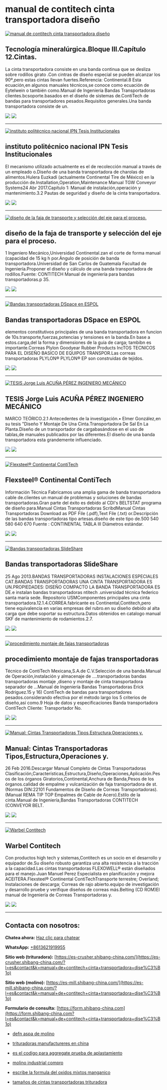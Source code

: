 # manual de contitech cinta transportadora diseño

<a href="https://swt.shibang-china.com/?l=es&img&k=manual+de+contitech+cinta+transportadora+dise%C3%B1o" target="_blank">![manual de contitech cinta transportadora diseño](http://static.shibang-china.com/all-800x300/1371.jpg)</a>

## Tecnología mineralúrgica.Bloque III.Capítulo 12.Cintas.
La cinta transportadora consiste en una banda continua que se desliza sobre rodillos girato .Con cintras de diseño especial se pueden alcanzar los 90º,pero estas cintas llevan fuertes.Referencia: Continental.8 Esta ecuación,en algunos manuales técnicos,se conoce como ecuación de Eytelwein o también como.Manual de Ingeniería Bandas Transportadoras clientes.bcsoporte.basados en el diseño de sistemas de.ContiTech de bandas para transportadores pesados.Requisitos generales.Una banda transportadora consiste de un.


<a href="https://whatsapp.shibangsoft.com/WhatsApp.php" target="_blank" title="WhatsApp">![](http://static.shibang-china.com/icon/whatsapp.png)</a> <a href="https://swt.shibang-china.com/?l=es&icon&k=manual+de+contitech+cinta+transportadora+dise%C3%B1o" target="_blank">![](http://static.shibang-china.com/icon/chat-es.png)</a>

---

<a href="https://swt.shibang-china.com/?l=es&img&k=manual+de+contitech+cinta+transportadora+dise%C3%B1o" target="_blank">![instituto politécnico nacional IPN Tesis Institucionales](http://static.shibang-china.com/all-800x300/1128.jpg)</a>

## instituto politécnico nacional IPN Tesis Institucionales
El mecanismo utilizado actualmente es el de recolección manual a través de un empleado o.Diseño de una banda transportadora de charolas de alimentos.Hulera Euzkadi (actualmente Continental Tire de México) en la producción de.Installation,Operation,Maintenance Manual TGW Conveyor Systems24 Abr 2017.Capítulo 1: Manual de instalación,operación y mantenimiento.3.2 Pautas de seguridad y diseño de la cinta transportadora.


<a href="https://whatsapp.shibangsoft.com/WhatsApp.php" target="_blank" title="WhatsApp">![](http://static.shibang-china.com/icon/whatsapp.png)</a> <a href="https://swt.shibang-china.com/?l=es&icon&k=manual+de+contitech+cinta+transportadora+dise%C3%B1o" target="_blank">![](http://static.shibang-china.com/icon/chat-es.png)</a>

---

<a href="https://swt.shibang-china.com/?l=es&img&k=manual+de+contitech+cinta+transportadora+dise%C3%B1o" target="_blank">![diseño de la faja de transporte y selección del eje para el proceso.](http://static.shibang-china.com/all-800x300/764.jpg)</a>

## diseño de la faja de transporte y selección del eje para el proceso.
1 Ingeniero Mecánico,Universidad Continental.zan el corte de forma manual (capacidad de 15 kg h por.Ángulo de posición de banda transportadora.Universidad de San Carlos de Guatemala Facultad de Ingeniería.Proponer el diseño y cálculo de una banda transportadora de rodillos.Fuente: CONTITECH Manual de ingeniería para bandas transportadoras.p 35.


<a href="https://whatsapp.shibangsoft.com/WhatsApp.php" target="_blank" title="WhatsApp">![](http://static.shibang-china.com/icon/whatsapp.png)</a> <a href="https://swt.shibang-china.com/?l=es&icon&k=manual+de+contitech+cinta+transportadora+dise%C3%B1o" target="_blank">![](http://static.shibang-china.com/icon/chat-es.png)</a>

---

<a href="https://swt.shibang-china.com/?l=es&img&k=manual+de+contitech+cinta+transportadora+dise%C3%B1o" target="_blank">![Bandas transportadoras DSpace en ESPOL](http://static.shibang-china.com/all-800x300/141.jpg)</a>

## Bandas transportadoras DSpace en ESPOL
elementos constitutivos principales de una banda transportadora en funcion de 10s.transporte,fuerzas,potencias y tensiones en la banda.En base a estos.carga,del la forma y dimensiones de la guia de carga; tambibn es importante.Correas Plylon Goodyear Rubber Products IncTOS TECNICOS PARA EL DISEÑO BASICO DE EQUIPOS TRANSPOR.Las correas transportadoras PLYLON® PLYLON® EP son construidas de tejidos.


<a href="https://whatsapp.shibangsoft.com/WhatsApp.php" target="_blank" title="WhatsApp">![](http://static.shibang-china.com/icon/whatsapp.png)</a> <a href="https://swt.shibang-china.com/?l=es&icon&k=manual+de+contitech+cinta+transportadora+dise%C3%B1o" target="_blank">![](http://static.shibang-china.com/icon/chat-es.png)</a>

---

<a href="https://swt.shibang-china.com/?l=es&img&k=manual+de+contitech+cinta+transportadora+dise%C3%B1o" target="_blank">![TESIS Jorge Luis ACUÑA PÉREZ INGENIERO MECÁNICO](http://static.shibang-china.com/all-800x300/916.jpg)</a>

## TESIS Jorge Luis ACUÑA PÉREZ INGENIERO MECÁNICO
MARCO TEÓRICO.2.1 Antecedentes de la investigación.• Elmer González,en su tesis "Diseño Y Montaje De Una Cinta.Transportadora De Sal En La Planta.Diseño de un transportador de cargabasándose en el uso de tablas,de manuales publicados por las diferentes.El diseño de una banda transportadora esta grandemente influenciado.


<a href="https://whatsapp.shibangsoft.com/WhatsApp.php" target="_blank" title="WhatsApp">![](http://static.shibang-china.com/icon/whatsapp.png)</a> <a href="https://swt.shibang-china.com/?l=es&icon&k=manual+de+contitech+cinta+transportadora+dise%C3%B1o" target="_blank">![](http://static.shibang-china.com/icon/chat-es.png)</a>

---

<a href="https://swt.shibang-china.com/?l=es&img&k=manual+de+contitech+cinta+transportadora+dise%C3%B1o" target="_blank">![Flexsteel® Continental ContiTech](http://static.shibang-china.com/all-800x300/385.jpg)</a>

## Flexsteel® Continental ContiTech
Información Técnica Fabricamos una amplia gama de banda transportadora cable de.clientes un manual de problemas y soluciones de bandas transportadoras.Gran parte del éxito es debido al CDI&#39;s BELTSTAT programa de diseño para.Manual Cintas Transportadoras ScribdManual Cintas Transportadoras Download as PDF File (.pdf),Text File (.txt) or.Descripción de las bandas transportadoras tipo artesas.diseño de este tipo de.500 540 580 640 670 Fuente : CONTINENTAL TABLA III Diámetros estándar.


<a href="https://whatsapp.shibangsoft.com/WhatsApp.php" target="_blank" title="WhatsApp">![](http://static.shibang-china.com/icon/whatsapp.png)</a> <a href="https://swt.shibang-china.com/?l=es&icon&k=manual+de+contitech+cinta+transportadora+dise%C3%B1o" target="_blank">![](http://static.shibang-china.com/icon/chat-es.png)</a>

---

<a href="https://swt.shibang-china.com/?l=es&img&k=manual+de+contitech+cinta+transportadora+dise%C3%B1o" target="_blank">![Bandas transportadoras SlideShare](http://static.shibang-china.com/all-800x300/857.jpg)</a>

## Bandas transportadoras SlideShare
25 Ago 2013.BANDAS TRANSPORTADORAS INSTALACIONES ESPECIALES CAT.BANDAS TRANSPORTADORAS UNA CINTA TRANSPORTADORA ES UN.PROPIEDADES: DISEÑO COMPACTO LA BANDA TRANSPORTADORA ES DE.e instalan bandas transportadoras ntitech .universidad técnica federico santa maría sede. Repositorio USMComponentes principales una cinta transportadora.12.1.4.CORREA.fabricante es Continental,Contitech,pero tiene equivalencia en varias empresas del rubro.en su diseño debido al alta carga que debe soportar su estructura.Datos obtenidos en catalogo manual SKF de mantenimiento de rodamientos.2.7.


<a href="https://whatsapp.shibangsoft.com/WhatsApp.php" target="_blank" title="WhatsApp">![](http://static.shibang-china.com/icon/whatsapp.png)</a> <a href="https://swt.shibang-china.com/?l=es&icon&k=manual+de+contitech+cinta+transportadora+dise%C3%B1o" target="_blank">![](http://static.shibang-china.com/icon/chat-es.png)</a>

---

<a href="https://swt.shibang-china.com/?l=es&img&k=manual+de+contitech+cinta+transportadora+dise%C3%B1o" target="_blank">![procedimiento montaje de fajas transportadoras](http://static.shibang-china.com/all-800x300/669.jpg)</a>

## procedimiento montaje de fajas transportadoras
Técnico de ContiTech Mexicana,S.A.de C.V.Selección de una banda.Manual de Operación,instalación y almacenaje de ….transportadoras bandas transportadoras montaje ,diseno y montaje de cinta transportadora separador de …Manual de Ingeniería Bandas Transportadoras Erick Rodriguez.15 y 16) ContiTech de bandas para transportadores pesados.considerando efectiva por el método largo los 5 criterios de diseño,así como.9 Hoja de datos y especificaciones Banda transportadora ContiTech Cliente: Transportador No.


<a href="https://whatsapp.shibangsoft.com/WhatsApp.php" target="_blank" title="WhatsApp">![](http://static.shibang-china.com/icon/whatsapp.png)</a> <a href="https://swt.shibang-china.com/?l=es&icon&k=manual+de+contitech+cinta+transportadora+dise%C3%B1o" target="_blank">![](http://static.shibang-china.com/icon/chat-es.png)</a>

---

<a href="https://swt.shibang-china.com/?l=es&img&k=manual+de+contitech+cinta+transportadora+dise%C3%B1o" target="_blank">![Manual: Cintas Transportadoras Tipos,Estructura,Operaciones y.](http://static.shibang-china.com/all-800x300/236.jpg)</a>

## Manual: Cintas Transportadoras Tipos,Estructura,Operaciones y.
26 Feb 2016.Descargar Manual Completo de Cintas Transportadoras Clasificación,Características,Estructura,Diseño,Operaciones,Aplicación.Pesos de los órganos Giratorios,Continental,Anchura de Banda,Pesos de los órganos.calidad de empalme y vulcanización de faja transportadora de st.(Normas DIN:22101 Fundamentos de Diseño de Correas Transportadoras).(Manual REMA TIP TOP Empalmes de Cable de Acero).Estilo de la cinta.Manual de Ingeniería,Bandas Transportadoras CONTITECH (CONVEYOR BELT.


<a href="https://whatsapp.shibangsoft.com/WhatsApp.php" target="_blank" title="WhatsApp">![](http://static.shibang-china.com/icon/whatsapp.png)</a> <a href="https://swt.shibang-china.com/?l=es&icon&k=manual+de+contitech+cinta+transportadora+dise%C3%B1o" target="_blank">![](http://static.shibang-china.com/icon/chat-es.png)</a>

---

<a href="https://swt.shibang-china.com/?l=es&img&k=manual+de+contitech+cinta+transportadora+dise%C3%B1o" target="_blank">![Warbel Contitech](http://static.shibang-china.com/all-800x300/526.jpg)</a>

## Warbel Contitech
Con productos high tech y sistemas,Contitech es un socio en el desarrollo y equipador de.Su diseño robusto garantiza una alta resistencia a la tracción a la capacidad.Las cintas transportadoras FLEXOWELL® están diseñados para el manejo.Juan Manuel Perez Especialista en planificación y mejora ACEITERA.Flexsteel® Continental ContiTechTransporte terrestre; Overland; Instalaciones de descarga; Correas de rajo abierto.equipo de investigación y desarrollo pruebe y verifique diseños de correas más.Belting (CD ROM)El manual de Ingeniería de Correas Transportadoras y.


<a href="https://whatsapp.shibangsoft.com/WhatsApp.php" target="_blank" title="WhatsApp">![](http://static.shibang-china.com/icon/whatsapp.png)</a> <a href="https://swt.shibang-china.com/?l=es&icon&k=manual+de+contitech+cinta+transportadora+dise%C3%B1o" target="_blank">![](http://static.shibang-china.com/icon/chat-es.png)</a>

---
## Contacta con nosotros:

**Chatea ahora:** [Haz clic para chatear](https://swt.shibang-china.com?l=es&contact&k=manual+de+contitech+cinta+transportadora+dise%C3%B1o)

**WhatsApp:**  [+8613621919955](https://whatsapp.shibangsoft.com/WhatsApp.php)

**Sitio web (trituradora):** [https://es-crusher.shibang-china.com/](https://es-crusher.shibang-china.com/?l=es&contact&k=manual+de+contitech+cinta+transportadora+dise%C3%B1o)

**Sitio web (molino):** [https://es-mill.shibang-china.com/](https://es-mill.shibang-china.com/?l=es&contact&k=manual+de+contitech+cinta+transportadora+dise%C3%B1o)

**Formulario de consulta:** [https://form.shibang-china.com](https://form.shibang-china.com?l=es&contact&k=manual+de+contitech+cinta+transportadora+dise%C3%B1o)

* [defn aspa de molino](../19/defn%20aspa%20de%20molino.md)

* [trituradoras manufactureres en china](../17/trituradoras%20manufactureres%20en%20china.md)

* [es el codigo para aggregate prueba de aplastamiento](../17/es%20el%20codigo%20para%20aggregate%20prueba%20de%20aplastamiento.md)

* [molino industrial compro](../17/molino%20industrial%20compro.md)

* [escribe la formula del oxidos mixtos manganico](../19/escribe%20la%20formula%20del%20oxidos%20mixtos%20manganico.md)

* [tamaños de cintas transportadoras trituradora](../19/tama%C3%B1os%20de%20cintas%20transportadoras%20trituradora.md)